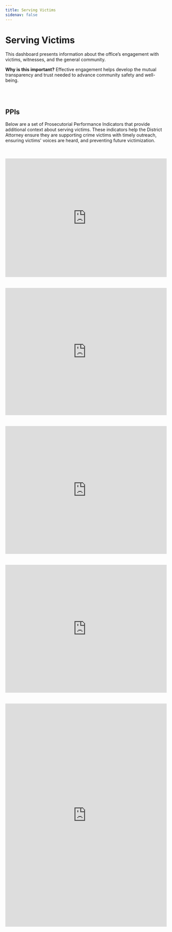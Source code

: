 ```yaml
---
title: Serving Victims
sidenav: false
---
```

# Serving Victims

This dashboard presents information about the office’s engagement with victims, witnesses, and the general community. 

**Why is this important?** Effective engagement helps develop the mutual transparency and trust needed to advance community safety and well-being. <br>

<br>

<br>

## PPIs

Below are a set of Prosecutorial Performance Indicators that provide additional context about serving victims. These indicators help the District Attorney ensure they are supporting crime victims with timely outreach, ensuring victims' voices are heard, and preventing future victimization. <br>

<br>

<br>

<iframe title="PPI 4.6 Treating Crime the Same across Neighborhoods" aria-label="Bullet Bars" id="datawrapper-chart-wrzFA" src="https://datawrapper.dwcdn.net/wrzFA/" scrolling="no" frameborder="0" style="width: 0; min-width: 100% !important; border: none;" height="371"></iframe><script type="text/javascript">!function(){"use strict";window.addEventListener("message",(function(e){if(void 0!==e.data["datawrapper-height"]){var t=document.querySelectorAll("iframe");for(var a in e.data["datawrapper-height"])for(var r=0;r<t.length;r++){if(t[r].contentWindow===e.source)t[r].style.height=e.data["datawrapper-height"][a]+"px"}}}))}();
</script> <br>

<br>

<br>

<iframe title="PPI 4.6 Treating Property Crimes the Same across Neighborhoods" aria-label="Bullet Bars" id="datawrapper-chart-5PS45" src="https://datawrapper.dwcdn.net/5PS45/" scrolling="no" frameborder="0" style="width: 0; min-width: 100% !important; border: none;" height="398"></iframe><script type="text/javascript">!function(){"use strict";window.addEventListener("message",(function(e){if(void 0!==e.data["datawrapper-height"]){var t=document.querySelectorAll("iframe");for(var a in e.data["datawrapper-height"])for(var r=0;r<t.length;r++){if(t[r].contentWindow===e.source)t[r].style.height=e.data["datawrapper-height"][a]+"px"}}}))}();
</script> <br>

<br>

<br>

<iframe title="PPI 5.4 Addressing Violent Victimization of Children" aria-label="Interactive line chart" id="datawrapper-chart-o1opO" src="https://datawrapper.dwcdn.net/o1opO/6/" scrolling="no" frameborder="0" style="width: 0; min-width: 100% !important; border: none;" height="400"></iframe><script type="text/javascript">!function(){"use strict";window.addEventListener("message",(function(e){if(void 0!==e.data["datawrapper-height"]){var t=document.querySelectorAll("iframe");for(var a in e.data["datawrapper-height"])for(var r=0;r<t.length;r++){if(t[r].contentWindow===e.source)t[r].style.height=e.data["datawrapper-height"][a]+"px"}}}))}();
</script>

<br>

<br>

<br>

<iframe title="PPI 5.5 Addressing Victimization of the Poor" aria-label="Interactive line chart" id="datawrapper-chart-HmHkq" src="https://datawrapper.dwcdn.net/HmHkq/" scrolling="no" frameborder="0" style="width: 0; min-width: 100% !important; border: none;" height="400"></iframe><script type="text/javascript">!function(){"use strict";window.addEventListener("message",(function(e){if(void 0!==e.data["datawrapper-height"]){var t=document.querySelectorAll("iframe");for(var a in e.data["datawrapper-height"])for(var r=0;r<t.length;r++){if(t[r].contentWindow===e.source)t[r].style.height=e.data["datawrapper-height"][a]+"px"}}}))}();
</script> <br>

<br>

<br>

<iframe title="PPI 5.6 Addressing Sexual Assault Victimization" aria-label="Column Chart" id="datawrapper-chart-wECA7" src="https://datawrapper.dwcdn.net/wECA7/14/" scrolling="no" frameborder="0" style="width: 0; min-width: 100% !important; border: none;" height="698"></iframe><script type="text/javascript">!function(){"use strict";window.addEventListener("message",(function(e){if(void 0!==e.data["datawrapper-height"]){var t=document.querySelectorAll("iframe");for(var a in e.data["datawrapper-height"])for(var r=0;r<t.length;r++){if(t[r].contentWindow===e.source)t[r].style.height=e.data["datawrapper-height"][a]+"px"}}}))}();
</script> <br>

<br>

<br>